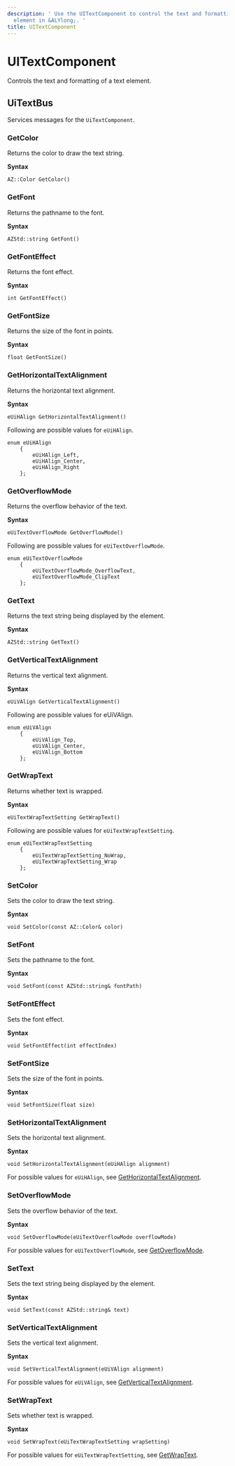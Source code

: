```yaml
---
description: ' Use the UITextComponent to control the text and formatting of a text
  element in &ALYlong;. '
title: UITextComponent
---
```

# UITextComponent<a name="lua-scripting-ces-api-ui-uitextcomponent"></a>

Controls the text and formatting of a text element\.

## UiTextBus<a name="lua-scripting-ces-api-ui-uitextcomponent-uitextbus"></a>

Services messages for the `UiTextComponent`\.

### GetColor<a name="lua-scripting-ces-api-ui-uitextcomponent-uitextbus-getcolor"></a>

Returns the color to draw the text string\.

**Syntax**

```
AZ::Color GetColor()
```

### GetFont<a name="lua-scripting-ces-api-ui-uitextcomponent-uitextbus-getfont"></a>

Returns the pathname to the font\.

**Syntax**

```
AZStd::string GetFont()
```

### GetFontEffect<a name="lua-scripting-ces-api-ui-uitextcomponent-uitextbus-getfonteffect"></a>

Returns the font effect\.

**Syntax**

```
int GetFontEffect()
```

### GetFontSize<a name="lua-scripting-ces-api-ui-uitextcomponent-uitextbus-getfontsize"></a>

Returns the size of the font in points\.

**Syntax**

```
float GetFontSize()
```

### GetHorizontalTextAlignment<a name="lua-scripting-ces-api-ui-uitextcomponent-uitextbus-gethorizontaltextalignment"></a>

Returns the horizontal text alignment\.

**Syntax**

```
eUiHAlign GetHorizontalTextAlignment()
```

Following are possible values for `eUiHAlign`\.

```
enum eUiHAlign
    {
        eUiHAlign_Left,
        eUiHAlign_Center,
        eUiHAlign_Right
    };
```

### GetOverflowMode<a name="lua-scripting-ces-api-ui-uitextcomponent-uitextbus-getoverflowmode"></a>

Returns the overflow behavior of the text\.

**Syntax**

```
eUiTextOverflowMode GetOverflowMode()
```

Following are possible values for `eUiTextOverflowMode`\.

```
enum eUiTextOverflowMode
    {
        eUiTextOverflowMode_OverflowText,
        eUiTextOverflowMode_ClipText
    };
```

### GetText<a name="lua-scripting-ces-api-ui-uitextcomponent-uitextbus-gettext"></a>

Returns the text string being displayed by the element\.

**Syntax**

```
AZStd::string GetText()
```

### GetVerticalTextAlignment<a name="lua-scripting-ces-api-ui-uitextcomponent-uitextbus-getverticaltextalignment"></a>

Returns the vertical text alignment\.

**Syntax**

```
eUiVAlign GetVerticalTextAlignment()
```

Following are possible values for eUiVAlign\.

```
enum eUiVAlign
    {
        eUiVAlign_Top,
        eUiVAlign_Center,
        eUiVAlign_Bottom
    };
```

### GetWrapText<a name="lua-scripting-ces-api-ui-uitextcomponent-uitextbus-getwraptext"></a>

Returns whether text is wrapped\.

**Syntax**

```
eUiTextWrapTextSetting GetWrapText()
```

Following are possible values for `eUiTextWrapTextSetting`\.

```
enum eUiTextWrapTextSetting
    {
        eUiTextWrapTextSetting_NoWrap,
        eUiTextWrapTextSetting_Wrap
    };
```

### SetColor<a name="lua-scripting-ces-api-ui-uitextcomponent-uitextbus-setcolor"></a>

Sets the color to draw the text string\.

**Syntax**

```
void SetColor(const AZ::Color& color)
```

### SetFont<a name="lua-scripting-ces-api-ui-uitextcomponent-uitextbus-setfont"></a>

Sets the pathname to the font\.

**Syntax**

```
void SetFont(const AZStd::string& fontPath) 
```

### SetFontEffect<a name="lua-scripting-ces-api-ui-uitextcomponent-uitextbus-setfonteffect"></a>

Sets the font effect\.

**Syntax**

```
void SetFontEffect(int effectIndex)
```

### SetFontSize<a name="lua-scripting-ces-api-ui-uitextcomponent-uitextbus-setfontsize"></a>

Sets the size of the font in points\.

**Syntax**

```
void SetFontSize(float size)
```

### SetHorizontalTextAlignment<a name="lua-scripting-ces-api-ui-uitextcomponent-uitextbus-sethorizontaltextalignment"></a>

Sets the horizontal text alignment\.

**Syntax**

```
void SetHorizontalTextAlignment(eUiHAlign alignment) 
```

For possible values for `eUiHAlign`, see [GetHorizontalTextAlignment](#lua-scripting-ces-api-ui-uitextcomponent-uitextbus-gethorizontaltextalignment)\.

### SetOverflowMode<a name="lua-scripting-ces-api-ui-uitextcomponent-uitextbus-setoverflowmode"></a>

Sets the overflow behavior of the text\.

**Syntax**

```
void SetOverflowMode(eUiTextOverflowMode overflowMode) 
```

For possible values for `eUiTextOverflowMode`, see [GetOverflowMode](#lua-scripting-ces-api-ui-uitextcomponent-uitextbus-getoverflowmode)\.

### SetText<a name="lua-scripting-ces-api-ui-uitextcomponent-uitextbus-settext"></a>

Sets the text string being displayed by the element\.

**Syntax**

```
void SetText(const AZStd::string& text)
```

### SetVerticalTextAlignment<a name="lua-scripting-ces-api-ui-uitextcomponent-uitextbus-setverticaltextalignment"></a>

Sets the vertical text alignment\.

**Syntax**

```
void SetVerticalTextAlignment(eUiVAlign alignment) 
```

For possible values for `eUiVAlign`, see [GetVerticalTextAlignment](#lua-scripting-ces-api-ui-uitextcomponent-uitextbus-getverticaltextalignment)\.

### SetWrapText<a name="lua-scripting-ces-api-ui-uitextcomponent-uitextbus-setwraptext"></a>

Sets whether text is wrapped\.

**Syntax**

```
void SetWrapText(eUiTextWrapTextSetting wrapSetting) 
```

For possible values for `eUiTextWrapTextSetting`, see [GetWrapText](#lua-scripting-ces-api-ui-uitextcomponent-uitextbus-getwraptext)\.